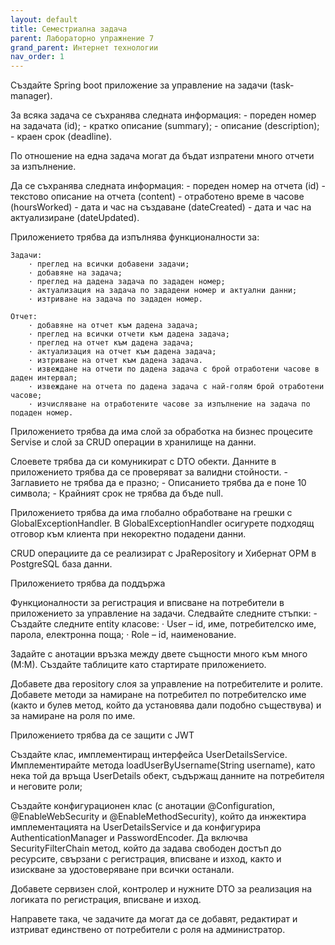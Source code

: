 ```yaml
---
layout: default
title: Семестриална задача
parent: Лабораторно упражнение 7
grand_parent: Интернет технологии
nav_order: 1
---
```


Създайте Spring boot приложение за управление на задачи (task-manager). 

За всяка задача се съхранява следната информация: 
	- пореден номер на задачата (id);
	- кратко описание (summary);
	- описание (description);
	- краен срок (deadline).

По отношение на една задача могат да бъдат изпратени много отчети за изпълнение.

Да се съхранява следната информация:
	- пореден номер на отчета (id)
	- текстово описание на отчета (content)
	- отработено време в часове (hoursWorked)
	- дата и час на създаване (dateCreated)
	- дата и час на актуализиране (dateUpdated).

Приложението трябва да изпълнява функционалности за:

	Задачи: 
		· преглед на всички добавени задачи;
		· добавяне на задача;
		· преглед на дадена задача по зададен номер;
		· актуализация на задача по зададени номер и актуални данни;
		· изтриване на задача по зададен номер.

	Отчет:
		· добавяне на отчет към дадена задача;
		· преглед на всички отчети към дадена задача;
		· преглед на отчет към дадена задача;
		· актуализация на отчет към дадена задача;
		· изтриване на отчет към дадена задача.
		· извеждане на отчети по дадена задача с брой отработени часове в даден интервал;
		· извеждане на отчета по дадена задача с най-голям брой отработени часове;
		· изчисляване на отработените часове за изпълнение на задача по подаден номер.

Приложението трябва да има слой за обработка на бизнес процесите Servise и слой за CRUD операции в хранилище на данни.

Слоевете трябва да си комуникират с DTO обекти. Данните в приложението трябва да се проверяват за валидни стойности.
	- Заглавието не трябва да е празно;
	- Описанието трябва да е поне 10 символа;
	- Крайният срок не трябва да бъде null.

Приложението трябва да има глобално обработване на грешки с GlobalExceptionHandler. В GlobalExceptionHandler осигурете подходящ отговор към клиента при некоректно подадени данни.

CRUD операциите да се реализират с JpaRepository и Хибернат ОРМ в PostgreSQL база данни.

Приложението трябва да поддържа 

Функционалности за регистрация и вписване на потребители в приложението за управление на задачи. Следвайте следните стъпки:
	- Създайте следните entity класове:
		· User – id, име, потребителско име, парола, електронна поща;
		· Role – id, наименование.

Задайте с анотации връзка между двете същности много към много (М:М). Създайте таблиците като стартирате приложението.

Добавете два repository слоя за управление на потребителите и ролите. Добавете методи за намиране на потребител по потребителско име (както и булев метод, който да установява дали подобно съществува) и за намиране на роля по име.

Приложението трябва да се защити с JWT

Създайте клас, имплементиращ интерфейса UserDetailsService. Имплементирайте метода loadUserByUsername(String username), като нека той да връща UserDetails обект, съдържащ данните на потребителя и неговите роли;

Създайте конфигурационен клас (с анотации @Configuration, @EnableWebSecurity и @EnableMethodSecurity), който да инжектира имплементацията на UserDetailsService и да конфигурира AuthenticationManager и PasswordEncoder. Да включва SecurityFilterChain метод, който да задава свободен достъп до ресурсите, свързани с регистрация, вписване и изход, както и изискване за удостоверяване при всички останали.

Добавете сервизен слой, контролер и нужните DTO за реализация на логиката по регистрация, вписване и изход.

Направете така, че задачите да могат да се добавят, редактират и изтриват единствено от потребители с роля на администратор.
